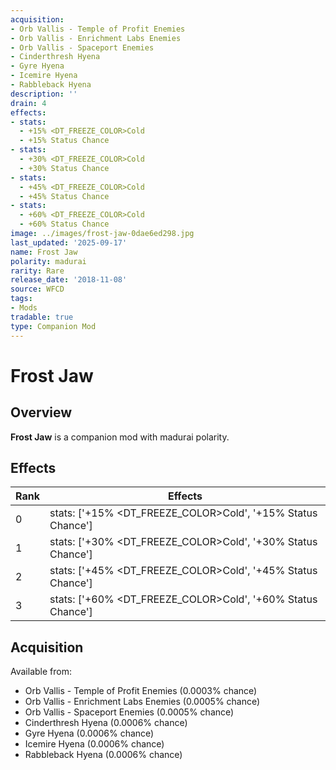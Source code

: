 ```yaml
---
acquisition:
- Orb Vallis - Temple of Profit Enemies
- Orb Vallis - Enrichment Labs Enemies
- Orb Vallis - Spaceport Enemies
- Cinderthresh Hyena
- Gyre Hyena
- Icemire Hyena
- Rabbleback Hyena
description: ''
drain: 4
effects:
- stats:
  - +15% <DT_FREEZE_COLOR>Cold
  - +15% Status Chance
- stats:
  - +30% <DT_FREEZE_COLOR>Cold
  - +30% Status Chance
- stats:
  - +45% <DT_FREEZE_COLOR>Cold
  - +45% Status Chance
- stats:
  - +60% <DT_FREEZE_COLOR>Cold
  - +60% Status Chance
image: ../images/frost-jaw-0dae6ed298.jpg
last_updated: '2025-09-17'
name: Frost Jaw
polarity: madurai
rarity: Rare
release_date: '2018-11-08'
source: WFCD
tags:
- Mods
tradable: true
type: Companion Mod
---
```


# Frost Jaw

## Overview

**Frost Jaw** is a companion mod with madurai polarity.

## Effects

| Rank | Effects |
|------|----------|
| 0 | stats: ['+15% <DT_FREEZE_COLOR>Cold', '+15% Status Chance'] |
| 1 | stats: ['+30% <DT_FREEZE_COLOR>Cold', '+30% Status Chance'] |
| 2 | stats: ['+45% <DT_FREEZE_COLOR>Cold', '+45% Status Chance'] |
| 3 | stats: ['+60% <DT_FREEZE_COLOR>Cold', '+60% Status Chance'] |

## Acquisition

Available from:
- Orb Vallis - Temple of Profit Enemies (0.0003% chance)
- Orb Vallis - Enrichment Labs Enemies (0.0005% chance)
- Orb Vallis - Spaceport Enemies (0.0005% chance)
- Cinderthresh Hyena (0.0006% chance)
- Gyre Hyena (0.0006% chance)
- Icemire Hyena (0.0006% chance)
- Rabbleback Hyena (0.0006% chance)

